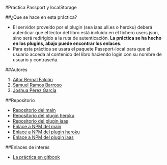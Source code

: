#Práctica Passport y localStorage

##¿Que se hace en esta práctica?

* El servidor proveído por el plugin (sea iaas.ull.es o heroku) deberá autenticar que el lector del libro está incluido en el fichero users.json, sino será redirigido a la ruta de autenticación. **La práctica se ha hecho en los plugins, abajo puede encontrar los enlaces.**
* Para esta práctica se usara el paquete Passport-local para que el usuario acceda al contenido del libro haciendo login con su nombre de usuario y contraseña.

##Autores

1. [Aitor Bernal Falcón](http://chinegua.github.io/)
2. [Samuel Ramos Barroso](http://losnen.github.io/)
3. [Joshua Pérez García](http://joshuape.github.io/)


##Repositorio

* [Repositorio del main](https://github.com/ULL-ESIT-SYTW-1617/crear-repositorio-en-github-aitor-joshua-samuel)
* [Repositorio del plugin heroku](https://github.com/ULL-ESIT-SYTW-1617/gitbook-start-heroku-aitor-joshua-samuel)
* [Repositorio del plugin iaas](https://github.com/ULL-ESIT-SYTW-1617/gitbook-start-iaas-ull-es-aitor-joshua-samuel)
* [Enlace a NPM del main](https://www.npmjs.com/package/gitbook-start-aitor-joshua-samuel)
* [Enlace a NPM del plugin heroku](https://www.npmjs.com/package/gitbook-start-heroku-aitor-joshua-samuel)
* [Enlace a NPM del plugin iaas](https://www.npmjs.com/package/gitbook-start-iaas-ull-es-aitor-joshua-samuel)

##Enlaces de interés
* [La práctica en gitbook](https://casianorodriguezleon.gitbooks.io/ull-esit-1617/content/practicas/practicaplugin.html)
